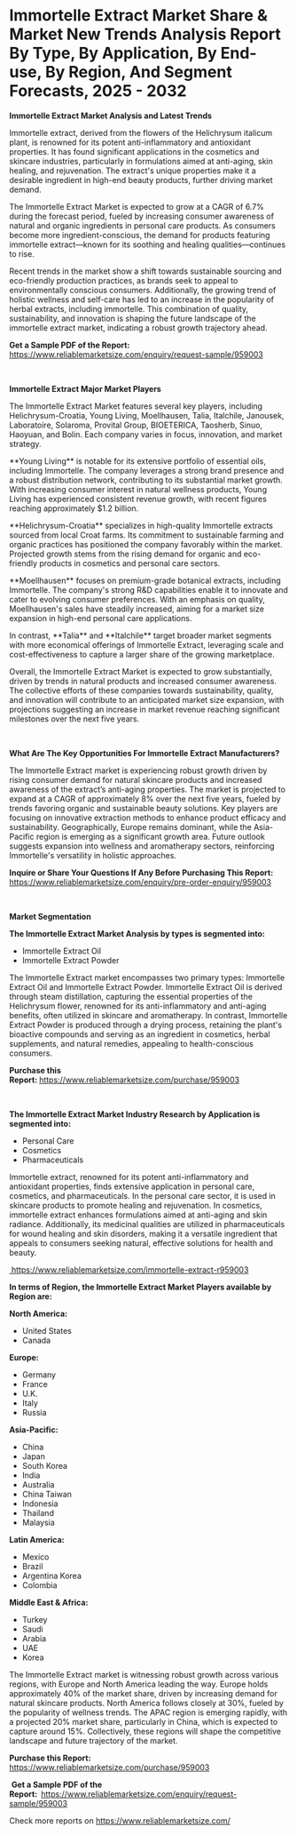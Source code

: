 <p><h1>Immortelle Extract Market Share & Market New Trends Analysis Report By Type, By Application, By End-use, By Region, And Segment Forecasts, 2025 - 2032</h1></p><p><strong>Immortelle Extract Market Analysis and Latest Trends</strong></p>
<p><p>Immortelle extract, derived from the flowers of the Helichrysum italicum plant, is renowned for its potent anti-inflammatory and antioxidant properties. It has found significant applications in the cosmetics and skincare industries, particularly in formulations aimed at anti-aging, skin healing, and rejuvenation. The extract's unique properties make it a desirable ingredient in high-end beauty products, further driving market demand.</p><p>The Immortelle Extract Market is expected to grow at a CAGR of 6.7% during the forecast period, fueled by increasing consumer awareness of natural and organic ingredients in personal care products. As consumers become more ingredient-conscious, the demand for products featuring immortelle extract—known for its soothing and healing qualities—continues to rise. </p><p>Recent trends in the market show a shift towards sustainable sourcing and eco-friendly production practices, as brands seek to appeal to environmentally conscious consumers. Additionally, the growing trend of holistic wellness and self-care has led to an increase in the popularity of herbal extracts, including immortelle. This combination of quality, sustainability, and innovation is shaping the future landscape of the immortelle extract market, indicating a robust growth trajectory ahead.</p></p>
<p><strong>Get a Sample PDF of the Report:&nbsp;</strong> <a href="https://www.reliablemarketsize.com/enquiry/request-sample/959003?utm_campaign=3365&utm_medium=2&utm_source=Github&utm_content=ia&utm_term=21032025&utm_id=immortelle-extract">https://www.reliablemarketsize.com/enquiry/request-sample/959003</a></p>
<p>&nbsp;</p>
<p><strong>Immortelle Extract Major Market Players</strong></p>
<p><p>The Immortelle Extract Market features several key players, including Helichrysum-Croatia, Young Living, Moellhausen, Talia, Italchile, Janousek, Laboratoire, Solaroma, Provital Group, BIOETERICA, Taosherb, Sinuo, Haoyuan, and Bolin. Each company varies in focus, innovation, and market strategy.</p><p>**Young Living** is notable for its extensive portfolio of essential oils, including Immortelle. The company leverages a strong brand presence and a robust distribution network, contributing to its substantial market growth. With increasing consumer interest in natural wellness products, Young Living has experienced consistent revenue growth, with recent figures reaching approximately $1.2 billion.</p><p>**Helichrysum-Croatia** specializes in high-quality Immortelle extracts sourced from local Croat farms. Its commitment to sustainable farming and organic practices has positioned the company favorably within the market. Projected growth stems from the rising demand for organic and eco-friendly products in cosmetics and personal care sectors.</p><p>**Moellhausen** focuses on premium-grade botanical extracts, including Immortelle. The company's strong R&D capabilities enable it to innovate and cater to evolving consumer preferences. With an emphasis on quality, Moellhausen's sales have steadily increased, aiming for a market size expansion in high-end personal care applications.</p><p>In contrast, **Talia** and **Italchile** target broader market segments with more economical offerings of Immortelle Extract, leveraging scale and cost-effectiveness to capture a larger share of the growing marketplace. </p><p>Overall, the Immortelle Extract Market is expected to grow substantially, driven by trends in natural products and increased consumer awareness. The collective efforts of these companies towards sustainability, quality, and innovation will contribute to an anticipated market size expansion, with projections suggesting an increase in market revenue reaching significant milestones over the next five years.</p></p>
<p>&nbsp;</p>
<p><strong>What Are The Key Opportunities For Immortelle Extract Manufacturers?</strong></p>
<p><p>The Immortelle Extract market is experiencing robust growth driven by rising consumer demand for natural skincare products and increased awareness of the extract’s anti-aging properties. The market is projected to expand at a CAGR of approximately 8% over the next five years, fueled by trends favoring organic and sustainable beauty solutions. Key players are focusing on innovative extraction methods to enhance product efficacy and sustainability. Geographically, Europe remains dominant, while the Asia-Pacific region is emerging as a significant growth area. Future outlook suggests expansion into wellness and aromatherapy sectors, reinforcing Immortelle's versatility in holistic approaches.</p></p>
<p><strong>Inquire or Share Your Questions If Any Before Purchasing This Report:</strong> <a href="https://www.reliablemarketsize.com/enquiry/pre-order-enquiry/959003?utm_campaign=3365&utm_medium=2&utm_source=Github&utm_content=ia&utm_term=21032025&utm_id=immortelle-extract">https://www.reliablemarketsize.com/enquiry/pre-order-enquiry/959003</a></p>
<p>&nbsp;</p>
<p><strong>Market Segmentation</strong></p>
<p><strong>The Immortelle Extract Market Analysis by types is segmented into:</strong></p>
<p><ul><li>Immortelle Extract Oil</li><li>Immortelle Extract Powder</li></ul></p>
<p><p>The Immortelle Extract market encompasses two primary types: Immortelle Extract Oil and Immortelle Extract Powder. Immortelle Extract Oil is derived through steam distillation, capturing the essential properties of the Helichrysum flower, renowned for its anti-inflammatory and anti-aging benefits, often utilized in skincare and aromatherapy. In contrast, Immortelle Extract Powder is produced through a drying process, retaining the plant's bioactive compounds and serving as an ingredient in cosmetics, herbal supplements, and natural remedies, appealing to health-conscious consumers.</p></p>
<p><strong>Purchase this Report:&nbsp;</strong><a href="https://www.reliablemarketsize.com/purchase/959003?utm_campaign=3365&utm_medium=2&utm_source=Github&utm_content=ia&utm_term=21032025&utm_id=immortelle-extract">https://www.reliablemarketsize.com/purchase/959003</a></p>
<p>&nbsp;</p>
<p><strong>The Immortelle Extract Market Industry Research by Application is segmented into:</strong></p>
<p><ul><li>Personal Care</li><li>Cosmetics</li><li>Pharmaceuticals</li></ul></p>
<p><p>Immortelle extract, renowned for its potent anti-inflammatory and antioxidant properties, finds extensive application in personal care, cosmetics, and pharmaceuticals. In the personal care sector, it is used in skincare products to promote healing and rejuvenation. In cosmetics, immortelle extract enhances formulations aimed at anti-aging and skin radiance. Additionally, its medicinal qualities are utilized in pharmaceuticals for wound healing and skin disorders, making it a versatile ingredient that appeals to consumers seeking natural, effective solutions for health and beauty.</p></p>
<p><a href="https://www.reliablemarketsize.com/immortelle-extract-r959003?utm_campaign=3365&utm_medium=2&utm_source=Github&utm_content=ia&utm_term=21032025&utm_id=immortelle-extract">&nbsp;https://www.reliablemarketsize.com/immortelle-extract-r959003</a></p>
<p><strong>In terms of Region, the Immortelle Extract Market Players available by Region are:</strong></p>
<p>
    <p> <strong> North America: </strong>
        <ul>
            <li>United States</li>
            <li>Canada</li>
        </ul>
        </p> 
    <p> <strong> Europe: </strong>
        <ul>
            <li>Germany</li>
            <li>France</li>
            <li>U.K.</li>
            <li>Italy</li>
            <li>Russia</li>
        </ul>
        </p> 
    <p> <strong> Asia-Pacific: </strong>
        <ul>
            <li>China</li>
            <li>Japan</li>
            <li>South Korea</li>
            <li>India</li>
            <li>Australia</li>
            <li>China Taiwan</li>
            <li>Indonesia</li>
            <li>Thailand</li>
            <li>Malaysia</li>
        </ul>
        </p> 
    <p> <strong> Latin America: </strong>
        <ul>
            <li>Mexico</li>
            <li>Brazil</li>
            <li>Argentina Korea</li>
            <li>Colombia</li>
        </ul>
        </p> 
    <p> <strong> Middle East & Africa: </strong>
        <ul>
            <li>Turkey</li>
            <li>Saudi</li>
            <li>Arabia</li>
            <li>UAE</li>
            <li>Korea</li>
        </ul>
    </p>
    </p>
<p><p>The Immortelle Extract market is witnessing robust growth across various regions, with Europe and North America leading the way. Europe holds approximately 40% of the market share, driven by increasing demand for natural skincare products. North America follows closely at 30%, fueled by the popularity of wellness trends. The APAC region is emerging rapidly, with a projected 20% market share, particularly in China, which is expected to capture around 15%. Collectively, these regions will shape the competitive landscape and future trajectory of the market.</p></p>
<p><strong>Purchase this Report: </strong><a href="https://www.reliablemarketsize.com/purchase/959003?utm_campaign=3365&utm_medium=2&utm_source=Github&utm_content=ia&utm_term=21032025&utm_id=immortelle-extract">https://www.reliablemarketsize.com/purchase/959003</a></p>
<p>&nbsp;<strong>Get a Sample PDF of the Report:&nbsp;&nbsp;</strong><a href="https://www.reliablemarketsize.com/enquiry/request-sample/959003?utm_campaign=3365&utm_medium=2&utm_source=Github&utm_content=ia&utm_term=21032025&utm_id=immortelle-extract">https://www.reliablemarketsize.com/enquiry/request-sample/959003</a></p>
<p><strong></strong></p>
<p>Check more reports on <a href="https://www.reliablemarketsize.com/?utm_campaign=3365&utm_medium=2&utm_source=Github&utm_content=ia&utm_term=21032025&utm_id=immortelle-extract">https://www.reliablemarketsize.com/</a></p>